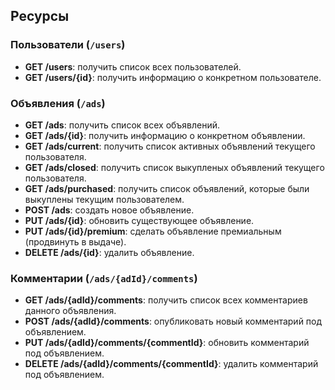 ## Ресурсы

### Пользователи (`/users`)

- **GET /users**: получить список всех пользователей.
- **GET /users/{id}**: получить информацию о конкретном пользователе.

### Объявления (`/ads`)

- **GET /ads**: получить список всех объявлений.
- **GET /ads/{id}**: получить информацию о конкретном объявлении.
- **GET /ads/current**: получить список активных объявлений текущего пользователя.
- **GET /ads/closed**: получить список выкупленых объявлений текущего пользователя.
- **GET /ads/purchased**: получить список объявлений, которые были выкуплены текущим пользователем.
- **POST /ads**: создать новое объявление.
- **PUT /ads/{id}**: обновить существующее объявление.
- **PUT /ads/{id}/premium**: сделать объявление премиальным (продвинуть в выдаче).
- **DELETE /ads/{id}**: удалить объявление.

### Комментарии (`/ads/{adId}/comments`)

- **GET /ads/{adId}/comments**: получить список всех комментариев данного объявления.
- **POST /ads/{adId}/comments**: опубликовать новый комментарий под объявлением.
- **PUT /ads/{adId}/comments/{commentId}**: обновить комментарий под объявлением.
- **DELETE /ads/{adId}/comments/{commentId}**: удалить комментарий под объявлением.
